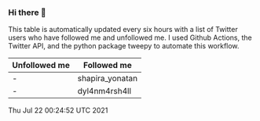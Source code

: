 ### Hi there 👋

This table is automatically updated every six hours with a list of Twitter users who have followed me and unfollowed me. I used Github Actions, the Twitter API, and the python package tweepy to automate this workflow.

| Unfollowed me |  Followed me |
| --- | --- |
|-|shapira_yonatan|
|-|dyl4nm4rsh4ll|
Thu Jul 22 00:24:52 UTC 2021
